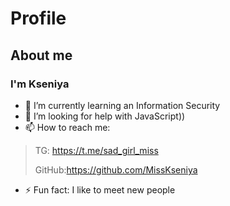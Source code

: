 # Profile
## About me
### I'm Kseniya
- 🌱 I’m currently learning an Information Security
- 🤔 I’m looking for help with JavaScript))
- 📫 How to reach me:
> TG: https://t.me/sad_girl_miss
> 
> GitHub:https://github.com/MissKseniya
- ⚡ Fun fact: I like to meet new people
